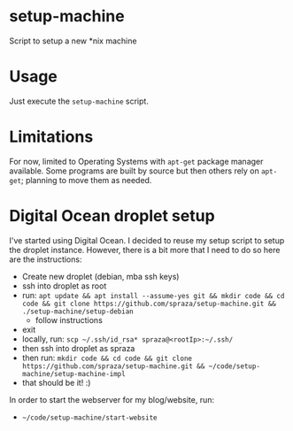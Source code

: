 # setup-machine
Script to setup a new *nix machine

# Usage
Just execute the `setup-machine` script.

# Limitations
For now, limited to Operating Systems with `apt-get` package manager available. Some programs are built by source but then others rely on `apt-get`; planning to move them as needed.

# Digital Ocean droplet setup

I've started using Digital Ocean. I decided to reuse my setup script to setup the droplet instance. However, there is a bit more that I need to do so here are the instructions:

- Create new droplet (debian, mba ssh keys)
- ssh into droplet as root
- run: `apt update && apt install --assume-yes git && mkdir code && cd code && git clone https://github.com/spraza/setup-machine.git && ./setup-machine/setup-debian`
    - follow instructions
- exit
- locally, run: `scp ~/.ssh/id_rsa* spraza@<rootIp>:~/.ssh/`
- then ssh into droplet as spraza
- then run: `mkdir code && cd code && git clone https://github.com/spraza/setup-machine.git && ~/code/setup-machine/setup-machine-impl`
- that should be it! :)

In order to start the webserver for my blog/website, run: 
- `~/code/setup-machine/start-website`
